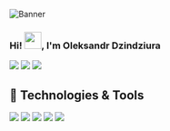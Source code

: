 ![Banner](https://media.giphy.com/media/13HgwGsXF0aiGY/giphy.gif)
### Hi! <img src="https://raw.githubusercontent.com/MartinHeinz/MartinHeinz/master/wave.gif" width="30px">, I'm Oleksandr Dzindziura
[![](https://vistr.dev/badge?repo=yuriylyukov.yuriylyukov&corners=round)](https://github.com/YuriyLyukov/vistr.dev)
[![](https://img.shields.io/badge/-@ssashha-informational?style=flat&logo=instagram&logoColor=#C222AD&color=2bbc8a)](https://www.instagram.com/ssashha/)
[![](https://img.shields.io/badge/-Oleksandr%20Dzindziura-blue?style=flat-round&logo=Linkedin&logoColor=white&link=https://www.linkedin.com/in/ssashha/)](https://www.linkedin.com/in/ssashha/)
## 🔧 Technologies & Tools
![](https://img.shields.io/badge/IDE-JetBrains-informational?style=flat&logo=JetBrains&logoColor=white&color=9370DB)
![](https://img.shields.io/badge/Code-Next.js-informational?style=flat&logo=next.js&logoColor=white&color=9370DB)
![](https://img.shields.io/badge/Code-React-informational?style=flat&logo=react&logoColor=white&color=9370DB)
![](https://img.shields.io/badge/Code-JavaScript-informational?style=flat&logo=javascript&logoColor=white&color=9370DB)
![](https://img.shields.io/badge/Code-TypeScript-informational?style=flat&logo=typescript&logoColor=white&color=9370DB)
